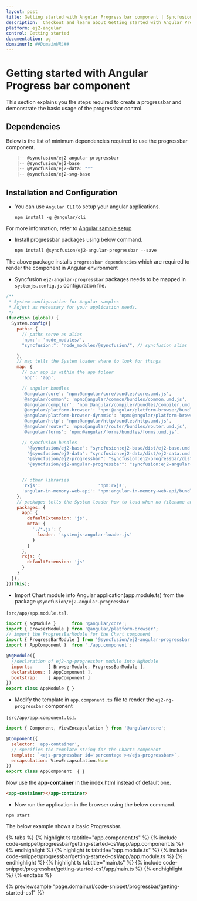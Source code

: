 ```yaml
---
layout: post
title: Getting started with Angular Progress bar component | Syncfusion
description:  Checkout and learn about Getting started with Angular Progress bar component of Syncfusion Essential JS 2 and more details.
platform: ej2-angular
control: Getting started 
documentation: ug
domainurl: ##DomainURL##
---
```


# Getting started with Angular Progress bar component

This section explains you the steps required to create a progressbar and demonstrate the basic usage of the progressbar control.

## Dependencies

Below is the list of minimum dependencies required to use the progressbar component.

```javascript
    |-- @syncfusion/ej2-angular-progressbar
    |-- @syncfusion/ej2-base
    |-- @syncfusion/ej2-data: "*"
    |-- @syncfusion/ej2-svg-base
```

## Installation and Configuration

* You can use `Angular CLI` to setup your angular applications.

  ```shell
  npm install -g @angular/cli
  ```

 For more information, refer to [Angular sample setup](https://angular.io/guide/setup)

* Install progressbar packages using below command.

  ```javascript
  npm install @syncfusion/ej2-angular-progressbar --save
  ```

 The above package installs `progressbar dependencies` which are required to render the component in Angular environment

* Syncfusion `ej2-angular-progressbar` packages needs to be mapped in `systemjs.config.js` configuration file.

```javascript
/**
 * System configuration for Angular samples
 * Adjust as necessary for your application needs.
 */
(function (global) {
  System.config({
    paths: {
      // paths serve as alias
      'npm:': 'node_modules/',
      "syncfusion:": "node_modules/@syncfusion/", // syncfusion alias

    },
    // map tells the System loader where to look for things
    map: {
      // our app is within the app folder
      'app': 'app',

      // angular bundles
      '@angular/core': 'npm:@angular/core/bundles/core.umd.js',
      '@angular/common': 'npm:@angular/common/bundles/common.umd.js',
      '@angular/compiler': 'npm:@angular/compiler/bundles/compiler.umd.js',
      '@angular/platform-browser': 'npm:@angular/platform-browser/bundles/platform-browser.umd.js',
      '@angular/platform-browser-dynamic': 'npm:@angular/platform-browser-dynamic/bundles/platform-browser-dynamic.umd.js',
      '@angular/http': 'npm:@angular/http/bundles/http.umd.js',
      '@angular/router': 'npm:@angular/router/bundles/router.umd.js',
      '@angular/forms': 'npm:@angular/forms/bundles/forms.umd.js',

      // syncfusion bundles
        "@syncfusion/ej2-base": "syncfusion:ej2-base/dist/ej2-base.umd.min.js",
        "@syncfusion/ej2-data": "syncfusion:ej2-data/dist/ej2-data.umd.min.js",
        "@syncfusion/ej2-progressbar": "syncfusion:ej2-progressbar/dist/ej2-progressbar.umd.min.js",
        "@syncfusion/ej2-angular-progressbar": "syncfusion:ej2-angular-progressbar/dist/ej2-angular-progressbar.umd.min.js",


      // other libraries
      'rxjs':                      'npm:rxjs',
      'angular-in-memory-web-api': 'npm:angular-in-memory-web-api/bundles/in-memory-web-api.umd.js'
    },
    // packages tells the System loader how to load when no filename and/or no extension
    packages: {
      app: {
        defaultExtension: 'js',
        meta: {
          './*.js': {
            loader: 'systemjs-angular-loader.js'
          }
        }
      },
      rxjs: {
        defaultExtension: 'js'
      }
    }
  });
})(this);
```

* Import Chart module into Angular application(app.module.ts) from the package `@syncfusion/ej2-angular-progressbar`

`[src/app/app.module.ts]`.

```javascript
import { NgModule }      from '@angular/core';
import { BrowserModule } from '@angular/platform-browser';
// import the ProgressBarModule for the Chart component
import { ProgressBarModule } from '@syncfusion/ej2-angular-progressbar';
import { AppComponent }  from './app.component';

@NgModule({
  //declaration of ej2-ng-progressbar module into NgModule
  imports:      [ BrowserModule, ProgressBarModule ],
  declarations: [ AppComponent ],
  bootstrap:    [ AppComponent ]
})
export class AppModule { }
```

* Modify the template in `app.component.ts` file to render the `ej2-ng-progressbar` component

`[src/app/app.component.ts]`.

```javascript
import { Component, ViewEncapsulation } from '@angular/core';

@Component({
  selector: 'app-container',
  // specifies the template string for the Charts component
  template: `<ejs-progressbar id='percentage'></ejs-progressbar>`,
  encapsulation: ViewEncapsulation.None
})
export class AppComponent  { }
```

Now use the **app-container** in the index.html instead of default one.

```html
<app-container></app-container>
```

* Now run the application in the browser using the below command.

```
npm start
```

The below example shows a basic Progressbar.

{% tabs %}
{% highlight ts tabtitle="app.component.ts" %}
{% include code-snippet/progressbar/getting-started-cs1/app/app.component.ts %}
{% endhighlight %}
{% highlight ts tabtitle="app.module.ts" %}
{% include code-snippet/progressbar/getting-started-cs1/app/app.module.ts %}
{% endhighlight %}
{% highlight ts tabtitle="main.ts" %}
{% include code-snippet/progressbar/getting-started-cs1/app/main.ts %}
{% endhighlight %}
{% endtabs %}
  
{% previewsample "page.domainurl/code-snippet/progressbar/getting-started-cs1" %}